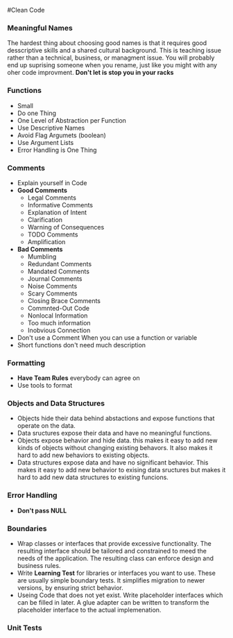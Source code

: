 #Clean Code

### Meaningful Names
The hardest thing about choosing good names is that it requires good desscriptive skills and a shared cultural background. This is teaching issue rather than a technical, business, or managment issue. You will probably end up suprising someone when you rename, just like you might with any oher code improvment. **Don't let is stop you in your racks**

### Functions
- Small
- Do one Thing
- One Level of Abstraction per Function
- Use Descriptive Names
- Avoid Flag Argumets (boolean)
- Use Argument Lists
- Error Handling is One Thing

### Comments
- Explain yourself in Code
- **Good Comments**
  - Legal Comments
  - Informative Comments
  - Explanation of Intent
  - Clarification
  - Warning of Consequences
  - TODO Comments
  - Amplification
- **Bad Comments**
  - Mumbling
  - Redundant Comments
  - Mandated Comments
  - Journal Comments
  - Noise Comments
  - Scary Comments
  - Closing Brace Comments
  - Commnted-Out Code
  - Nonlocal Information
  - Too much information
  - Inobvious Connection
- Don't use a Comment When you can use a function or variable
- Short functions don't need much description

### Formatting
- **Have Team Rules** everybody can agree on
- Use tools to format

### Objects and Data Structures
- Objects hide their data behind abstactions and expose functions that operate on the data.
- Data sructures expose their data and have no meaningful functions.
- Objects expose behavior and hide data. this makes it easy to add new kinds of objects without changing existing behavors. It also makes it hard to add new behaviors to existing objects.
- Data structures expose data and have no significant behavior. This makes it easy to add new behavior to exising data sructures but makes it hard to add new data structures to existing funcions.

### Error Handling
- **Don't pass NULL**

### Boundaries
- Wrap classes or interfaces that provide excessive functionality. The resulting interface should be tailored and constrained to meed the needs of the application. The resulting class can enforce design and business rules.
- Write **Learning Test** for libraries or interfaces you want to use. These are usually simple boundary tests. It simplifies migration to newer versions, by ensuring strict behavior.
- Useing Code that does not yet exist. Write placeholder interfaces which can be filled in later. A glue adapter can be written to transform the placeholder interface to the actual implemenation.

### Unit Tests

